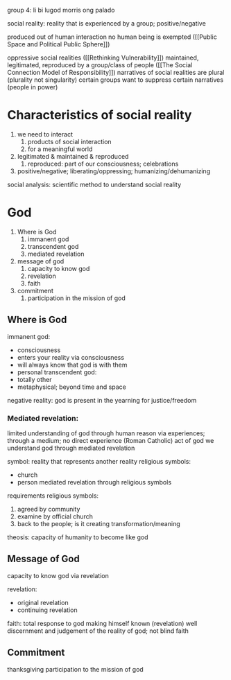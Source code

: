 group 4:
li bi
lugod
morris
ong
palado

social reality: reality that is experienced by a group; positive/negative

produced out of human interaction
no human being is exempted ([[Public Space and Political Public Sphere]])

oppressive social realities ([[Rethinking Vulnerability]])
maintained, legitimated, reproduced by a group/class of people ([[The Social Connection Model of Responsibility]])
narratives of social realities are plural (plurality not singularity)
certain groups want to suppress certain narratives (people in power)

# Characteristics of social reality
1. we need to interact
	1. products of social interaction
	2. for a meaningful world
2. legitimated & maintained & reproduced
	1. reproduced: part of our consciousness; celebrations
3. positive/negative; liberating/oppressing; humanizing/dehumanizing

social analysis: scientific method to understand social reality

# God
1. Where is God
	1. immanent god
	2. transcendent god
	3. mediated revelation
2. message of god
	1. capacity to know god
	2. revelation
	3. faith
3. commitment
	1. participation in the mission of god

## Where is God
immanent god:
* consciousness
* enters your reality via consciousness
* will always know that god is with them
* personal
transcendent god:
* totally other
* metaphysical; beyond time and space

negative reality:
god is present in the yearning for justice/freedom

### Mediated revelation:
limited understanding of god
through human reason
via experiences; through a medium; no direct experience (Roman Catholic)
act of god
we understand god through mediated revelation

symbol: reality that represents another reality
religious symbols:
* church
* person
mediated revelation through religious symbols

requirements religious symbols:
1. agreed by community
2. examine by official church
3. back to the people; is it creating transformation/meaning

theosis: capacity of humanity to become like god

## Message of God
capacity to know god via revelation

revelation:
* original revelation
* continuing revelation

faith: total response to god making himself known (revelation)
well discernment and judgement of the reality of god; not blind faith

## Commitment
thanksgiving
participation to the mission of god
